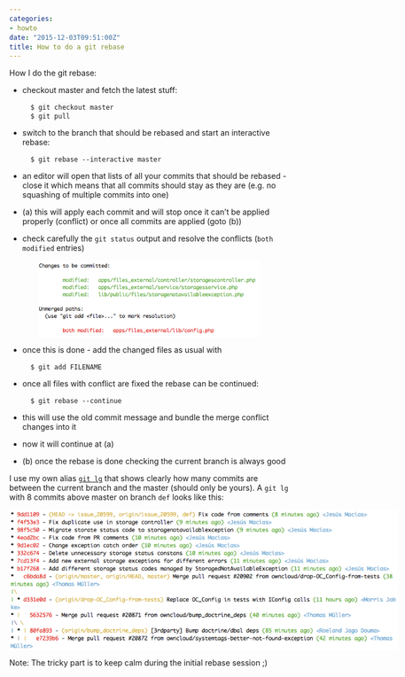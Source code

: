 ```yaml
---
categories:
- howto
date: "2015-12-03T09:51:00Z"
title: How to do a git rebase
---
```



How I do the git rebase:

* checkout master and fetch the latest stuff:

		$ git checkout master
		$ git pull

* switch to the branch that should be rebased and start an interactive rebase:

		$ git rebase --interactive master

* an editor will open that lists of all your commits that should be rebased - close it which means that all commits should stay as they are (e.g. no squashing of multiple commits into one)
* (a) this will apply each commit and will stop once it can’t be applied properly (conflict) or once all commits are applied (goto (b))
* check carefully the `git status` output and resolve the conflicts (`both modified` entries)

<img src="/images/2015-12-03-merge-conflicts.png" alt="merge conflict" style="max-width: 400px; display:block; margin:auto;"/>

* once this is done - add the changed files as usual with

		$ git add FILENAME

* once all files with conflict are fixed the rebase can be continued:

		$ git rebase --continue

* this will use the old commit message and bundle the merge conflict changes into it
* now it will continue at (a)
* (b) once the rebase is done checking the current branch is always good

I use my own alias [`git lg`](https://twitter.com/MorrisJbk/status/661459993422639104) that shows clearly how many commits are between the current branch and the master (should only be yours). A `git lg` with 8 commits above master on branch `def` looks like this:

<img src="/images/2015-12-03-git-lg.png" alt="merge conflict" style="max-width: 700px; display:block; margin:auto;"/>

Note: The tricky part is to keep calm during the initial rebase session ;)
